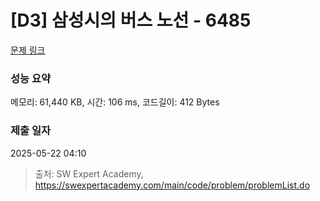 # [D3] 삼성시의 버스 노선 - 6485 

[문제 링크](https://swexpertacademy.com/main/code/problem/problemDetail.do?contestProbId=AWczm7QaACgDFAWn) 

### 성능 요약

메모리: 61,440 KB, 시간: 106 ms, 코드길이: 412 Bytes

### 제출 일자

2025-05-22 04:10



> 출처: SW Expert Academy, https://swexpertacademy.com/main/code/problem/problemList.do